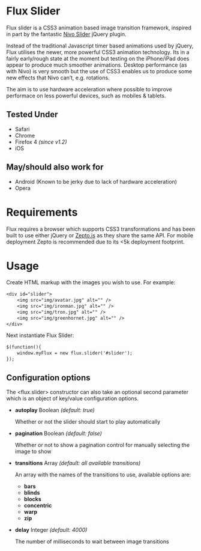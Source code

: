 # Flux Slider
Flux slider is a CSS3 animation based image transition framework, inspired in part by the fantastic [Nivo Slider](nivo.dev7studios.com) jQuery plugin.

Instead of the traditional Javascript timer based animations used by jQuery, Flux utilises the newer, more powerful CSS3 animation technology. Its in a fairly early/rough state at the moment but testing on the iPhone/iPad does appear to produce much smoother animations. Desktop performance (as with Nivo) is very smooth but the use of CSS3 enables us to produce some new effects that Nivo can’t, e.g. rotations.

The aim is to use hardware acceleration where possible to improve performace on less powerful devices, such as mobiles & tablets.

## Tested Under
- Safari
- Chrome
- Firefox 4 *(since v1.2)*
- iOS

## May/should also work for
- Android (Known to be jerky due to lack of hardware acceleration)
- Opera

# Requirements
Flux requires a browser which supports CSS3 transformations and has been built to use either jQuery or [Zepto.js](http://zepto.js) as they share the same API. For mobile deployment Zepto is recommended due to its <5k deployment footprint.

# Usage
Create HTML markup with the images you wish to use. For example:

	<div id="slider">
		<img src="img/avatar.jpg" alt="" />
		<img src="img/ironman.jpg" alt="" />
		<img src="img/tron.jpg" alt="" />
		<img src="img/greenhornet.jpg" alt="" />
	</div>
	
Next instantiate Flux Slider:

	$(function(){
		window.myFlux = new flux.slider('#slider');
	});
	
## Configuration options
The <flux.slider> constructor can also take an optional second parameter which is an object of key/value configuration options.

- 	**autoplay** Boolean *(default: true)*
	
	Whether or not the slider should start to play automatically
	
- 	**pagination** Boolean *(default: false)*

	Whether or not to show a pagination control for manually selecting the image to show
	
- 	**transitions** Array *(default: all available transitions)*

	An array with the names of the transitions to use, available options are:
	
	+ **bars**
	+ **blinds**
	+ **blocks**
	+ **concentric**
	+ **warp**
	+ **zip**
	
- 	**delay** Integer *(default: 4000)*

	The number of milliseconds to wait between image transitions